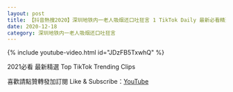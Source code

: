 ```yaml
---
layout: post
title: 【抖音熱搜2020】深圳地铁内一老人吸烟还口吐狂言 1 TikTok Daily 最新必看精選合集2020 12 18
date: 2020-12-18
category: 深圳地铁内一老人吸烟还口吐狂言
---
```


{% include youtube-video.html id="JDzFB5TxwhQ" %}

2021必看 最新精選 Top TikTok Trending Clips

喜歡請點贊轉發加訂閱 Like & Subscribe：[YouTube](https://www.youtube.com/channel/UCAoR7VcanIPd04uEq_GIylA/videos)

